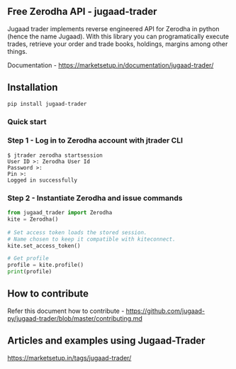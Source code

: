 ## Free Zerodha API - jugaad-trader

Jugaad trader implements reverse engineered API for Zerodha in python (hence the name Jugaad). With this library you can programatically execute trades, retrieve your order and trade books, holdings, margins among other things.

Documentation - https://marketsetup.in/documentation/jugaad-trader/


## Installation

```
pip install jugaad-trader
```

### Quick start


### Step 1 - Log in to Zerodha account with jtrader CLI

```
$ jtrader zerodha startsession
User ID >: Zerodha User Id
Password >:
Pin >:
Logged in successfully
```

### Step 2 - Instantiate Zerodha and issue commands

```python
from jugaad_trader import Zerodha
kite = Zerodha()
 
# Set access token loads the stored session.
# Name chosen to keep it compatible with kiteconnect.
kite.set_access_token()

# Get profile
profile = kite.profile()
print(profile)
```

## How to contribute

Refer this document how to contribute - https://github.com/jugaad-py/jugaad-trader/blob/master/contributing.md

## Articles and examples using Jugaad-Trader

https://marketsetup.in/tags/jugaad-trader/

